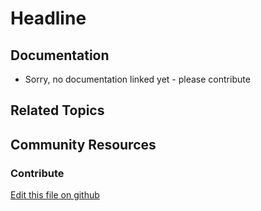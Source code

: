 # Headline

## Documentation

* Sorry, no documentation linked yet - please contribute

## Related Topics

## Community Resources

### Contribute

[Edit this file on github](https://github.com/olafk/controlpanel-documentation-docs/blob/master/md/72en/com_liferay_portal_workflow_kaleo_designer_web_portlet_KaleoDesignerPortlet/designer_edit_kaleo_definition_version.jsp.md)
